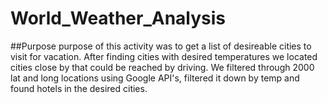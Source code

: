 # World_Weather_Analysis
##Purpose 
purpose of this activity was to get a list of desireable cities to visit for vacation. After finding cities with desired temperatures we located cities close by that could be reached by driving. We filtered through 2000 lat and long locations using Google API's, filtered it down by temp and found hotels in the desired cities.
